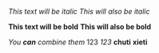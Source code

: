 *This text will be italic*
_This will also be italic_

**This text will be bold**
__This will also be bold__

_You **can** combine them_
123
_123_
__chuti__
**xieti**

